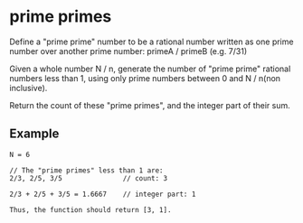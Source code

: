 # prime primes

Define a "prime prime" number to be a rational number written as one prime number over another prime number: primeA / primeB (e.g. 7/31)

Given a whole number N / n, generate the number of "prime prime" rational numbers less than 1, using only prime numbers between 0 and N / n(non inclusive).

Return the count of these "prime primes", and the integer part of their sum.

## Example

```
N = 6

// The "prime primes" less than 1 are:
2/3, 2/5, 3/5               // count: 3

2/3 + 2/5 + 3/5 = 1.6667    // integer part: 1

Thus, the function should return [3, 1].
```

